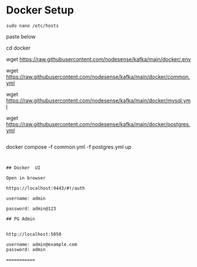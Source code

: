 # Docker Setup

```
sudo nano /etc/hosts
```

paste below
 
  

cd docker

wget https://raw.githubusercontent.com/nodesense/kafka/main/docker/.env

wget https://raw.githubusercontent.com/nodesense/kafka/main/docker/common.yml

wget https://raw.githubusercontent.com/nodesense/kafka/main/docker/mysql.yml
 

wget https://raw.githubusercontent.com/nodesense/kafka/main/docker/postgres.yml
```

```
docker compose  -f common.yml -f postgres.yml up
```


## Docker  UI 

Open in browser

https://localhost:9443/#!/auth

username: admin

password: admin@123

## PG Admin


http://localhost:5050

username: admin@example.com
password: admin

===========
